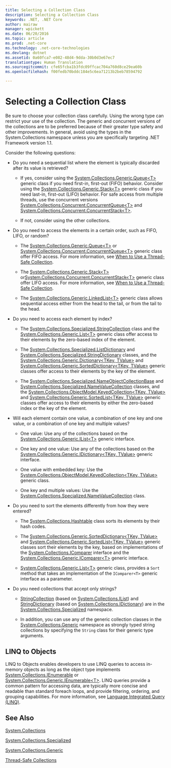 ```yaml
---
title: Selecting a Collection Class
description: Selecting a Collection Class
keywords: .NET, .NET Core
author: mairaw
manager: wpickett
ms.date: 06/20/2016
ms.topic: article
ms.prod: .net-core
ms.technology: .net-core-technologies
ms.devlang: dotnet
ms.assetid: 0a60fca7-e082-48d4-9dda-30b0d3e67ec7
translationtype: Human Translation
ms.sourcegitcommit: cfe65fcba1b3fdc09ffcac704a760d8ce29ea60b
ms.openlocfilehash: f00fedb70bddc184e5c6ea71213b2beb78594792

---
```


# Selecting a Collection Class

Be sure to choose your collection class carefully. Using the wrong type can restrict your use of the collection. The generic and concurrent versions of the collections are to be preferred because of their greater type safety and other improvements. In general, avoid using the types in the System.Collections namespace unless you are specifically targeting .NET Framework version 1.1. 

Consider the following questions:

* Do you need a sequential list where the element is typically discarded after its value is retrieved? 

    * If yes, consider using the [System.Collections.Generic.Queue&lt;T&gt;](https://docs.microsoft.com/dotnet/core/api/System.Collections.Generic.Queue-1) generic class if you need first-in, first-out (FIFO) behavior. Consider using the [System.Collections.Generic.Stack&lt;T&gt;](https://docs.microsoft.com/dotnet/core/api/System.Collections.Generic.Stack-1) generic class if you need last-in, first-out (LIFO) behavior. For safe access from multiple threads, use the concurrent versions [System.Collections.Concurrent.ConcurrentQueue&lt;T&gt;](https://docs.microsoft.com/dotnet/core/api/System.Collections.Concurrent.ConcurrentQueue-1) and [System.Collections.Concurrent.ConcurrentStack&lt;T&gt;](https://docs.microsoft.com/dotnet/core/api/System.Collections.Concurrent.ConcurrentStack-1).
    
    * If not, consider using the other collections.
    
* Do you need to access the elements in a certain order, such as FIFO, LIFO, or random?

    * The [System.Collections.Generic.Queue&lt;T&gt;](https://docs.microsoft.com/dotnet/core/api/System.Collections.Generic.Queue-1) or [System.Collections.Concurrent.ConcurrentQueue&lt;T&gt;](https://docs.microsoft.com/dotnet/core/api/System.Collections.Concurrent.ConcurrentQueue-1) generic class offer FIFO access. For more information, see [When to Use a Thread-Safe Collection](threadsafe/when-to-use-a-thread-safe-collection.md).
    
    * The [System.Collections.Generic.Stack&lt;T&gt;](https://docs.microsoft.com/dotnet/core/api/System.Collections.Generic.Stack-1) or[System.Collections.Concurrent.ConcurrentStack&lt;T&gt;](https://docs.microsoft.com/dotnet/core/api/System.Collections.Concurrent.ConcurrentStack-1) generic class offer LIFO access. For more information, see [When to Use a Thread-Safe Collection](threadsafe/when-to-use-a-thread-safe-collection.md).
    
    * The [System.Collections.Generic.LinkedList&lt;T&gt;](https://docs.microsoft.com/dotnet/core/api/System.Collections.Generic.LinkedList-1) generic class allows sequential access either from the head to the tail, or from the tail to the head.
    
* Do you need to access each element by index? 

    * The [System.Collections.Specialized.StringCollection](https://docs.microsoft.com/dotnet/core/api/System.Collections.Specialized.StringCollection) class and the [System.Collections.Generic.List&lt;T&gt;](https://docs.microsoft.com/dotnet/core/api/System.Collections.Generic.List-1) generic class offer access to their elements by the zero-based index of the element. 
    
    * The [System.Collections.Specialized.ListDictionary](https://docs.microsoft.com/dotnet/core/api/System.Collections.Specialized.ListDictionary) and [System.Collections.Specialized.StringDictionary](https://docs.microsoft.com/dotnet/core/api/System.Collections.Specialized.StringDictionary) classes, and the [System.Collections.Generic.Dictionary&lt;TKey, TValue&gt;](https://docs.microsoft.com/dotnet/core/api/System.Collections.Generic.Dictionary-2) and [System.Collections.Generic.SortedDictionary&lt;TKey, TValue&gt;](https://docs.microsoft.com/dotnet/core/api/System.Collections.Generic.SortedDictionary-2) generic classes offer access to their elements by the key of the element.
    
    * The [System.Collections.Specialized.NameObjectCollectionBase](https://docs.microsoft.com/dotnet/core/api/System.Collections.Specialized.NameObjectCollectionBase) and [System.Collections.Specialized.NameValueCollection](https://docs.microsoft.com/dotnet/core/api/System.Collections.Specialized.NameValueCollection) classes, and the [System.Collections.ObjectModel.KeyedCollection&lt;TKey, TValue&gt;](https://docs.microsoft.com/dotnet/core/api/System.Collections.ObjectModel.KeyedCollection-2) and [System.Collections.Generic.SortedList&lt;TKey, TValue&gt;](https://docs.microsoft.com/dotnet/core/api/System.Collections.Generic.SortedList-2) generic classes offer access to their elements by either the zero-based index or the key of the element.
    
* Will each element contain one value, a combination of one key and one value, or a combination of one key and multiple values? 

    * One value: Use any of the collections based on the [System.Collections.Generic.IList&lt;T&gt;](https://docs.microsoft.com/dotnet/core/api/System.Collections.Generic.IList-1) generic interface.
    
    * One key and one value: Use any of the collections based on the [System.Collections.Generic.IDictionary&lt;TKey, TValue&gt;](https://docs.microsoft.com/dotnet/core/api/System.Collections.Generic.IDictionary-2) generic interface.
    
    * One value with embedded key: Use the [System.Collections.ObjectModel.KeyedCollection&lt;TKey, TValue&gt;](https://docs.microsoft.com/dotnet/core/api/System.Collections.ObjectModel.KeyedCollection-2) generic class.
    
    * One key and multiple values: Use the [System.Collections.Specialized.NameValueCollection](https://docs.microsoft.com/dotnet/core/api/System.Collections.Specialized.NameValueCollection) class.
    
* Do you need to sort the elements differently from how they were entered? 

    * The [System.Collections.Hashtable](https://docs.microsoft.com/dotnet/core/api/System.Collections.Hashtable) class sorts its elements by their hash codes.
    
    * The [System.Collections.Generic.SortedDictionary&lt;TKey, TValue&gt;](https://docs.microsoft.com/dotnet/core/api/System.Collections.Generic.SortedDictionary-2) and [System.Collections.Generic.SortedList&lt;TKey, TValue&gt;](https://docs.microsoft.com/dotnet/core/api/System.Collections.Generic.SortedList-2) generic classes sort their elements by the key, based on implementations of the [System.Collections.IComparer](https://docs.microsoft.com/dotnet/core/api/System.Collections.IComparer) interface and the [System.Collections.Generic.IComparer&lt;T&gt;](https://docs.microsoft.com/dotnet/core/api/System.Collections.Generic.IComparer-1) generic interface.
    
    * [System.Collections.Generic.List&lt;T&gt;](https://docs.microsoft.com/dotnet/core/api/System.Collections.Generic.List-1) generic class, provides a `Sort` method that takes an implementation of the `IComparer<T>` generic interface as a parameter.
    
* Do you need collections that accept only strings? 

    * [StringCollection](https://docs.microsoft.com/dotnet/core/api/System.Collections.Specialized.StringCollection) (based on [System.Collections.IList](https://docs.microsoft.com/dotnet/core/api/System.Collections.IList)) and [StringDictionary](https://docs.microsoft.com/dotnet/core/api/System.Collections.Specialized.StringDictionary) (based on [System.Collections.IDictionary](https://docs.microsoft.com/dotnet/core/api/System.Collections.IDictionary)) are in the [System.Collections.Specialized](https://docs.microsoft.com/dotnet/core/api/System.Collections.Specialized) namespace. 
    
    * In addition, you can use any of the generic collection classes in the [System.Collections.Generic](https://docs.microsoft.com/dotnet/core/api/System.Collections.Generic) namespace as strongly typed string collections by specifying the `String` class for their generic type arguments.
    
## LINQ to Objects

LINQ to Objects enables developers to use LINQ queries to access in-memory objects as long as the object type implements [System.Collections.IEnumerable](https://docs.microsoft.com/dotnet/core/api/System.Collections.IEnumerable) or [System.Collections.Generic.IEnumerable&lt;T&gt;](https://docs.microsoft.com/dotnet/core/api/System.Collections.Generic.IEnumerable-1). LINQ queries provide a common pattern for accessing data, are typically more concise and readable than standard foreach loops, and provide filtering, ordering, and grouping capabilities. For more information, see [Language Integrated Query (LINQ)](../../csharp/linq.md).

## See Also

[System.Collections](https://docs.microsoft.com/dotnet/core/api/System.Collections)

[System.Collections.Specialized](https://docs.microsoft.com/dotnet/core/api/System.Collections.Specialized)

[System.Collections.Generic](https://docs.microsoft.com/dotnet/core/api/System.Collections.Generic)

[Thread-Safe Collections](threadsafe/index.md)



<!--HONumber=Aug16_HO2-->


